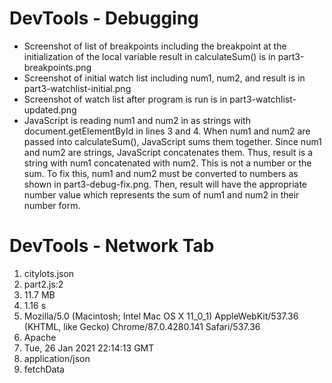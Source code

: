 # DevTools - Debugging
- Screenshot of list of breakpoints including the breakpoint at the initialization of the local variable result in calculateSum() is in part3-breakpoints.png
- Screenshot of initial watch list including num1, num2, and result is in part3-watchlist-initial.png
- Screenshot of watch list after program is run is in part3-watchlist-updated.png
- JavaScript is reading num1 and num2 in as strings with document.getElementById in lines 3 and 4. When num1 and num2 are passed into calculateSum(), JavaScript sums them together. Since num1 and num2 are strings, JavaScript concatenates them. Thus, result is a string with num1 concatenated with num2. This is not a number or the sum. To fix this, num1 and num2 must be converted to numbers as shown in part3-debug-fix.png. Then, result will have the appropriate number value which represents the sum of num1 and num2 in their number form.

# DevTools - Network Tab
1. citylots.json
2. part2.js:2
3. 11.7 MB
4. 1.16 s
5. Mozilla/5.0 (Macintosh; Intel Mac OS X 11_0_1) AppleWebKit/537.36 (KHTML, like Gecko) Chrome/87.0.4280.141 Safari/537.36
6. Apache
7. Tue, 26 Jan 2021 22:14:13 GMT
8. application/json
9. fetchData